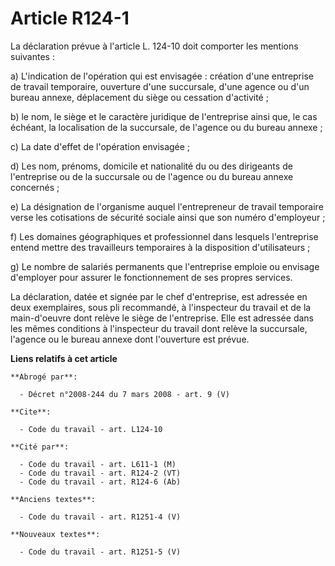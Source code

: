 # Article R124-1

La déclaration prévue à l'article L. 124-10 doit comporter les mentions suivantes :

a) L'indication de l'opération qui est envisagée : création d'une entreprise de travail temporaire, ouverture d'une
succursale, d'une agence ou d'un bureau annexe, déplacement du siège ou cessation d'activité ;

b) le nom, le siège et le caractère juridique de l'entreprise ainsi que, le cas échéant, la localisation de la succursale, de
l'agence ou du bureau annexe ;

c) La date d'effet de l'opération envisagée ;

d) Les nom, prénoms, domicile et nationalité du ou des dirigeants de l'entreprise ou de la succursale ou de l'agence ou du
bureau annexe concernés ;

e) La désignation de l'organisme auquel l'entrepreneur de travail temporaire verse les cotisations de sécurité sociale ainsi
que son numéro d'employeur ;

f) Les domaines géographiques et professionnel dans lesquels l'entreprise entend mettre des travailleurs temporaires à la
disposition d'utilisateurs ;

g) Le nombre de salariés permanents que l'entreprise emploie ou envisage d'employer pour assurer le fonctionnement de ses
propres services.

La déclaration, datée et signée par le chef d'entreprise, est adressée en deux exemplaires, sous pli recommandé, à
l'inspecteur du travail et de la main-d'oeuvre dont relève le siège de l'entreprise. Elle est adressée dans les mêmes
conditions à l'inspecteur du travail dont relève la succursale, l'agence ou le bureau annexe dont l'ouverture est prévue.

**Liens relatifs à cet article**

	**Abrogé par**:

	  - Décret n°2008-244 du 7 mars 2008 - art. 9 (V)

	**Cite**:

	  - Code du travail - art. L124-10

	**Cité par**:

	  - Code du travail - art. L611-1 (M)
	  - Code du travail - art. R124-2 (VT)
	  - Code du travail - art. R124-6 (Ab)

	**Anciens textes**:

	  - Code du travail - art. R1251-4 (V)

	**Nouveaux textes**:

	  - Code du travail - art. R1251-5 (V)
